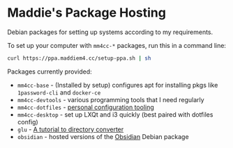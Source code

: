 # Maddie's Package Hosting

Debian packages for setting up systems according to my requirements.

To set up your computer with `mm4cc-*` packages, run this in a command line:

```bash
curl https://ppa.maddiem4.cc/setup-ppa.sh | sh
```

Packages currently provided:

 * `mm4cc-base` - (Installed by setup) configures apt for installing pkgs like `1password-cli` and `docker-ce`
 * `mm4cc-devtools` - various programming tools that I need regularly
 * `mm4cc-dotfiles` - [personal configuration tooling](https://github.com/MaddieM4/dotfiles)
 * `mm4cc-desktop` - set up LXQt and i3 quickly (best paired with dotfiles config)
 * `glu` - [A tutorial to directory converter](https://github.com/MaddieM4/glu)
 * `obsidian` - hosted versions of the [Obsidian](https://obsidian.md/) Debian package
